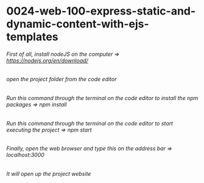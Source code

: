 # 0024-web-100-express-static-and-dynamic-content-with-ejs-templates

###### First of all, install nodeJS on the computer                                               => https://nodejs.org/en/download/

###### open the project folder from the code editor

###### Run this command through the terminal on the code editor to install the npm packages       => npm install

###### Run this command through the terminal on the code editor to start executing the project    => npm start

###### Finally, open the web browser and type this on the address bar                             => localhost:3000

###### It will open up the project website
